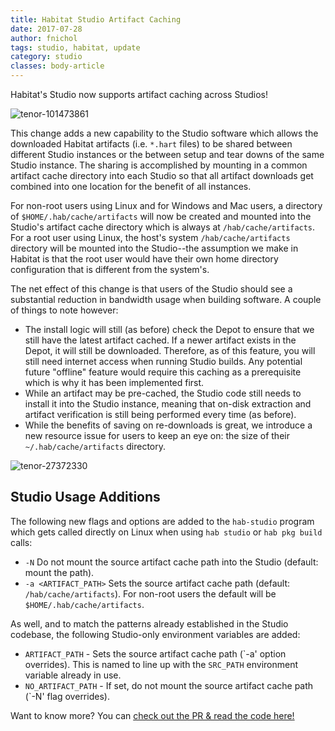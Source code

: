 ```yaml
---
title: Habitat Studio Artifact Caching
date: 2017-07-28
author: fnichol
tags: studio, habitat, update
category: studio
classes: body-article
---
```


Habitat's Studio now supports artifact caching across Studios!

![tenor-101473861](https://user-images.githubusercontent.com/261548/28220704-bf87b39a-687d-11e7-9d38-34509d5c6be2.gif)

This change adds a new capability to the Studio software which allows the downloaded Habitat artifacts (i.e. `*.hart` files) to be shared between different Studio instances or the between setup and tear downs of the same Studio instance. The sharing is accomplished by mounting in a common artifact cache directory into each Studio so that all artifact downloads get combined into one location for the benefit of all instances.

For non-root users using Linux and for Windows and Mac users, a directory of `$HOME/.hab/cache/artifacts` will now be created and mounted into the Studio's artifact cache directory which is always at `/hab/cache/artifacts`. For a root user using Linux, the host's system `/hab/cache/artifacts` directory will be mounted into the Studio--the assumption we make in Habitat is that the root user would have their own home directory configuration that is different from the system's.

The net effect of this change is that users of the Studio should see a substantial reduction in bandwidth usage when building software. A couple of things to note however:

* The install logic will still (as before) check the Depot to ensure that we still have the latest artifact cached. If a newer artifact exists in the Depot, it will still be downloaded. Therefore, as of this feature, you will still need internet access when running Studio builds. Any potential future "offline" feature would require this caching as a prerequisite which is why it has been implemented first.
* While an artifact may be pre-cached, the Studio code still needs to install it into the Studio instance, meaning that on-disk extraction and artifact verification is still being performed every time (as before).
* While the benefits of saving on re-downloads is great, we introduce a new resource issue for users to keep an eye on: the size of their `~/.hab/cache/artifacts` directory.

![tenor-27372330](https://user-images.githubusercontent.com/261548/28220761-e961c5d4-687d-11e7-8441-008c69e6ef39.gif)

Studio Usage Additions
----------------------

The following new flags and options are added to the `hab-studio` program which gets called directly on Linux when using `hab studio` or `hab pkg build` calls:

* `-N` Do not mount the source artifact cache path into the Studio (default: mount the path).
* `-a <ARTIFACT_PATH>` Sets the source artifact cache path (default: `/hab/cache/artifacts`). For non-root users the default will be `$HOME/.hab/cache/artifacts`.

As well, and to match the patterns already established in the Studio codebase, the following Studio-only environment variables are added:

* `ARTIFACT_PATH` - Sets the source artifact cache path (\`-a' option overrides). This is named to line up with the `SRC_PATH` environment variable already in use.
* `NO_ARTIFACT_PATH` - If set, do not mount the source artifact cache path (\`-N' flag overrides).

Want to know more? You can [check out the PR & read the code here!](https://github.com/habitat-sh/habitat/pull/2737)
